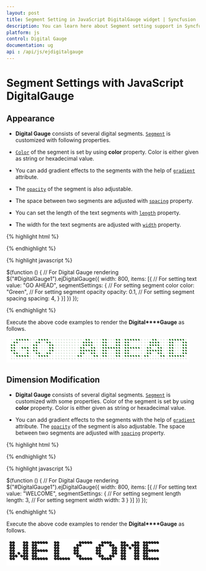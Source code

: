 ```yaml
---
layout: post
title: Segment Setting in JavaScript DigitalGauge widget | Syncfusion
description: You can learn here about Segment setting support in Syncfusion JavaScript DigitalGauge control and more details.
platform: js
control: Digital Gauge
documentation: ug
api : /api/js/ejdigitalgauge
---
```


# Segment Settings with JavaScript DigitalGauge

## Appearance

* **Digital Gauge** consists of several digital segments. [`Segment`](../api/ejdigitalgauge#members:items-segmentsettings) is customized with following properties. 

* [`Color`](../api/ejdigitalgauge#members:items-segmentsettings-color) of the segment is set by using **color** property. Color is either given as string or hexadecimal value. 

* You can add gradient effects to the segments with the help of [`gradient`](../api/ejdigitalgauge#members:items-segmentsettings-gradient) attribute. 

* The [`opacity`](../api/ejdigitalgauge#members:items-segmentsettings-opacity) of the segment is also adjustable. 

* The space between two segments are adjusted with [`spacing`](../api/ejdigitalgauge#members:items-segmentsettings-spacing) property.

* You can set the length of the text segments with [`length`](../api/ejdigitalgauge#members:items-segmentsettings-length) property.

* The width for the text segments are adjusted with [`width`](../api/ejdigitalgauge#members:items-segmentsettings-width) property.

{% highlight html %}

<div id="DigitalGauge1"></div>

{% endhighlight %}

{% highlight javascript %}

  $(function () {
        // For Digital Gauge rendering
        $("#DigitalGauge1").ejDigitalGauge({
            width: 800,
            items: [{
                // For setting text
                value: "GO AHEAD",
                segmentSettings: {
                    // For setting segment color
                    color: "Green",
                    // For setting segment opacity
                    opacity: 0.1,
                    // For setting segment spacing
                    spacing: 4,
                }
            }]
        })
    });


{% endhighlight %}

Execute the above code examples to render the **Digital****Gauge** as follows.

![Appearance using DigitalGauge in JavaScript](/js/DigitalGauge/Segment-Settings_images/Segment-Settings_img1.png)

## Dimension Modification

* **Digital Gauge** consists of several digital segments. [`Segment`](../api/ejdigitalgauge#members:matrixsegmentdata) is customized with some properties. Color of the segment is set by using **color** property. Color is either given as string or hexadecimal value. 

* You can add gradient effects to the segments with the help of [`gradient`](../api/ejdigitalgauge#members:items-segmentsettings-gradient) attribute. The [`opacity`](../api/ejdigitalgauge#members:items-segmentsettings-opacity) of the segment is also adjustable. The space between two segments are adjusted with [`spacing`](../api/ejdigitalgauge#members:items-segmentsettings-spacing) property.


{% highlight html %}

<div id="DigitalGauge1"></div>

{% endhighlight %}

{% highlight javascript %}

 $(function () {
        // For Digital Gauge rendering
        $("#DigitalGauge1").ejDigitalGauge({
            width: 800,
            items: [{
                // For setting text
                value: "WELCOME",
                segmentSettings: {
                    // For setting segment length
                    length: 3,
                    // For setting segment width
                    width: 3
                }
            }]
        })
    });


{% endhighlight %}



Execute the above code examples to render the **Digital****Gauge** as follows.

![Dimension Modification using DigitalGauge in JavaScript](/js/DigitalGauge/Segment-Settings_images/Segment-Settings_img2.png)


